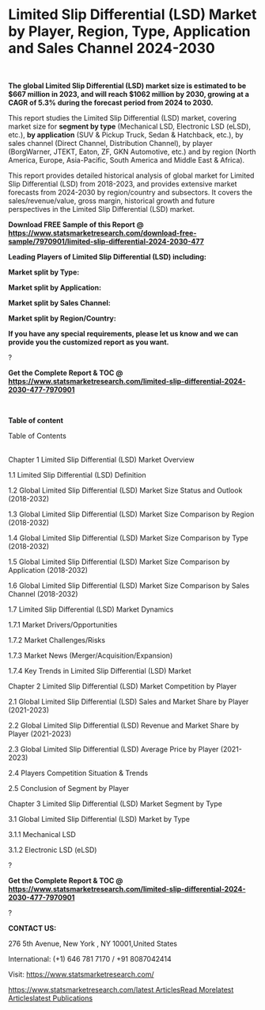 <h1>Limited Slip Differential (LSD) Market by Player, Region, Type, Application and Sales Channel 2024-2030</h1><br/><p><strong>The global Limited Slip Differential (LSD) market size is estimated to be $667 million in 2023, and will reach $1062 million by 2030, growing at a <strong>CAGR</strong> of 5.3% during the forecast period from 2024 to 2030.</strong></p>
 
 
 
 <p>This report studies the Limited Slip Differential (LSD) market, covering market size for <strong>segment by type</strong> (Mechanical LSD, Electronic LSD (eLSD), etc.), <strong>by application</strong> (SUV & Pickup Truck, Sedan & Hatchback, etc.), by sales channel (Direct Channel, Distribution Channel), by player (BorgWarner, JTEKT, Eaton, ZF, GKN Automotive, etc.) and by region (North America, Europe, Asia-Pacific, South America and Middle East & Africa).</p>
 
 
 
 <p>This report provides detailed historical analysis of global market for Limited Slip Differential (LSD) from 2018-2023, and provides extensive market forecasts from 2024-2030 by region/country and subsectors. It covers the sales/revenue/value, gross margin, historical growth and future perspectives in the Limited Slip Differential (LSD) market.</p>
 
 
 
 <p><strong>Download FREE Sample of this Report @ <a href="https://www.statsmarketresearch.com/download-free-sample/7970901/limited-slip-differential-2024-2030-477">https://www.statsmarketresearch.com/download-free-sample/7970901/limited-slip-differential-2024-2030-477</a></strong></p>
 
 
 
 <p><strong>Leading Players of Limited Slip Differential (LSD) including:</strong></p>
 
 
 
 <p><strong>Market split by Type:</strong></p>
 
 
 
 <p><strong>Market split <strong>by Application</strong>:</strong></p>
 
 
 
 <p><strong>Market split by Sales Channel:</strong></p>
 
 
 
 <p><strong>Market split by Region/Country:</strong></p>
 
 
 
 <p><strong>If you have any special requirements, please let us know and we can provide you the customized report as you want.</strong></p>
 
 
 
 <p>? </p>
 
 
 
 <div><b>Get the Complete Report & TOC @ <a href="https://www.statsmarketresearch.com/limited-slip-differential-2024-2030-477-7970901">https://www.statsmarketresearch.com/limited-slip-differential-2024-2030-477-7970901</a></b></div>
 
 
 
 <p><br />
 
 <b>Table of content</b></p>
 
 
 
 <p>Table of Contents<br />
 
 <br />
 
 Chapter 1 Limited Slip Differential (LSD) Market Overview<br />
 
 1.1 Limited Slip Differential (LSD) Definition<br />
 
 1.2 Global Limited Slip Differential (LSD) Market Size Status and Outlook (2018-2032)<br />
 
 1.3 Global Limited Slip Differential (LSD) Market Size Comparison by Region (2018-2032)<br />
 
 1.4 Global Limited Slip Differential (LSD) Market Size Comparison by Type (2018-2032)<br />
 
 1.5 Global Limited Slip Differential (LSD) Market Size Comparison by Application (2018-2032)<br />
 
 1.6 Global Limited Slip Differential (LSD) Market Size Comparison by Sales Channel (2018-2032)<br />
 
 1.7 Limited Slip Differential (LSD) Market Dynamics<br />
 
 1.7.1 Market Drivers/Opportunities<br />
 
 1.7.2 Market Challenges/Risks<br />
 
 1.7.3 Market News (Merger/Acquisition/Expansion)<br />
 
 1.7.4 Key Trends in Limited Slip Differential (LSD) Market<br />
 
 Chapter 2 Limited Slip Differential (LSD) Market Competition by Player<br />
 
 2.1 Global Limited Slip Differential (LSD) Sales and Market Share by Player (2021-2023)<br />
 
 2.2 Global Limited Slip Differential (LSD) Revenue and Market Share by Player (2021-2023)<br />
 
 2.3 Global Limited Slip Differential (LSD) Average Price by Player (2021-2023)<br />
 
 2.4 Players Competition Situation & Trends<br />
 
 2.5 Conclusion of Segment by Player<br />
 
 Chapter 3 Limited Slip Differential (LSD) Market Segment by Type<br />
 
 3.1 Global Limited Slip Differential (LSD) Market by Type<br />
 
 3.1.1 Mechanical LSD<br />
 
 3.1.2 Electronic LSD (eLSD)<br />
 
 ? </p>
 
 
 
 <div><b>Get the Complete Report & TOC @ <a href="https://www.statsmarketresearch.com/limited-slip-differential-2024-2030-477-7970901">https://www.statsmarketresearch.com/limited-slip-differential-2024-2030-477-7970901</a></b></div>
 
 
 
 <p>? </p>
 
 
 
 <p><b>CONTACT US:</b><br />
 
 276 5th Avenue, New York , NY 10001,United States<br />
 
 International: (+1) 646 781 7170 / +91 8087042414<br />
 
 Visit: <a href="https://www.statsmarketresearch.com/">https://www.statsmarketresearch.com/</a><br />
 
 <a href="https://gyeongbokgung.com">https://www.statsmarketresearch.com/</a><a href="https://hallyeomaritime.com">latest Articles</a><a href="https://jingwansa.com">Read More</a><a href="https://nguoiviet.jp/">latest Articles</a><a href="https://www.intelmarketresearch.com/">latest Publications</a></p>
